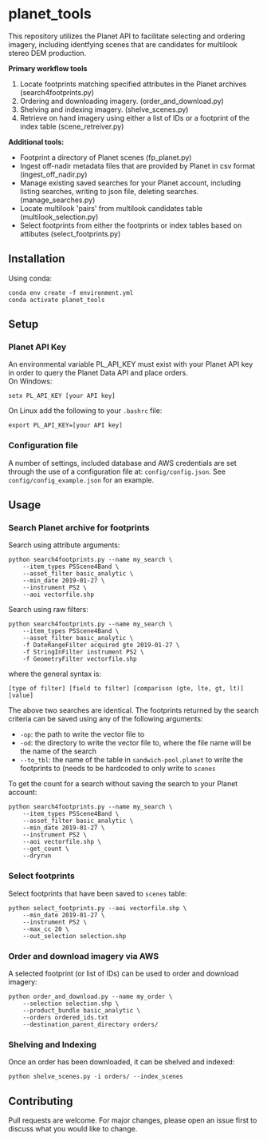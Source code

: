 # planet_tools

This repository utilizes the Planet API to facilitate selecting and ordering 
imagery, including identfying scenes that are candidates for multilook 
stereo DEM production.  

**Primary workflow tools**
1. Locate footprints matching specified attributes 
    in the Planet archives (search4footprints.py)  
2. Ordering and downloading imagery. (order_and_download.py)
3. Shelving and indexing imagery. (shelve_scenes.py)
4. Retrieve on hand imagery using either a list of IDs or 
    a footprint of the index table (scene_retreiver.py)

**Additional tools:**
* Footprint a directory of Planet scenes (fp_planet.py)
* Ingest off-nadir metadata files that are provided by Planet in 
    csv format (ingest_off_nadir.py)
* Manage existing saved searches for your Planet account, including 
    listing searches, writing to json file, deleting searches. 
    (manage_searches.py)  
* Locate multilook 'pairs' from multilook candidates table 
    (multilook_selection.py)
* Select footprints from either the footprints or index tables based
    on attibutes (select_footprints.py)


## Installation

Using conda:
```
conda env create -f environment.yml
conda activate planet_tools
```
## Setup
### Planet API Key
An environmental variable PL_API_KEY must exist with your Planet API key in 
order to query the Planet Data API and place orders.  
On Windows:
```
setx PL_API_KEY [your API key]
```
On Linux add the following to your `.bashrc` file:
```
export PL_API_KEY=[your API key]
```

### Configuration file
A number of settings, included database and AWS credentials are set 
through the use of a configuration file at: `config/config.json`. 
See `config/config_example.json` for an example.

## Usage
### Search Planet archive for footprints
Search using attribute arguments:  
```
python search4footprints.py --name my_search \ 
    --item_types PSScene4Band \
    --asset_filter basic_analytic \
    --min_date 2019-01-27 \
    --instrument PS2 \
    --aoi vectorfile.shp 
```

Search using raw filters:  
```
python search4footprints.py --name my_search \ 
    --item_types PSScene4Band \
    --asset_filter basic_analytic \
    -f DateRangeFilter acquired gte 2019-01-27 \
    -f StringInFilter instrument PS2 \
    -f GeometryFilter vectorfile.shp
```
where the general syntax is:
```
[type of filter] [field to filter] [comparison (gte, lte, gt, lt)] [value]
```
The above two searches are identical. The footprints returned by the search
criteria can be saved using any of the following arguments:  
* `-op`: the path to write the vector file to
* `-od`: the directory to write the vector file to, where the file name 
will be the name of the search
* `--to_tbl`: the name of the table in `sandwich-pool.planet` to write
the footprints to (needs to be hardcoded to only write to `scenes`  

To get the count for a search without saving the search to your Planet 
account:
```
python search4footprints.py --name my_search \ 
    --item_types PSScene4Band \
    --asset_filter basic_analytic \
    --min_date 2019-01-27 \
    --instrument PS2 \
    --aoi vectorfile.shp \
    --get_count \
    --dryrun
```

### Select footprints
Select footprints that have been saved to `scenes` table:
```
python select_footprints.py --aoi vectorfile.shp \
    --min_date 2019-01-27 \
    --instrument PS2 \
    --max_cc 20 \
    --out_selection selection.shp
```

### Order and download imagery via AWS
A selected footprint (or list of IDs) can be used to order and download
imagery:
```
python order_and_download.py --name my_order \
    --selection selection.shp \
    --product_bundle basic_analytic \
    --orders ordered_ids.txt 
    --destination_parent_directory orders/
``` 

### Shelving and Indexing
Once an order has been downloaded, it can be shelved and indexed:
```
python shelve_scenes.py -i orders/ --index_scenes
```


## Contributing
Pull requests are welcome. For major changes, please open an issue first to discuss what 
you would like to change.

